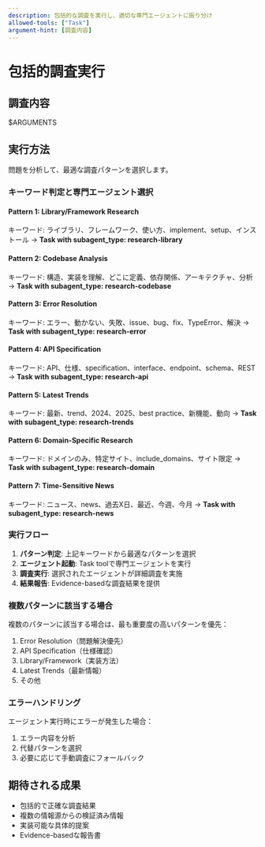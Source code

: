 ```yaml
---
description: 包括的な調査を実行し、適切な専門エージェントに振り分け
allowed-tools: ["Task"]
argument-hint: [調査内容]
---
```


# 包括的調査実行

## 調査内容
$ARGUMENTS

## 実行方法

問題を分析して、最適な調査パターンを選択します。

### キーワード判定と専門エージェント選択

#### Pattern 1: Library/Framework Research
キーワード: ライブラリ、フレームワーク、使い方、implement、setup、インストール
→ **Task with subagent_type: research-library**

#### Pattern 2: Codebase Analysis  
キーワード: 構造、実装を理解、どこに定義、依存関係、アーキテクチャ、分析
→ **Task with subagent_type: research-codebase**

#### Pattern 3: Error Resolution
キーワード: エラー、動かない、失敗、issue、bug、fix、TypeError、解決
→ **Task with subagent_type: research-error**

#### Pattern 4: API Specification
キーワード: API、仕様、specification、interface、endpoint、schema、REST
→ **Task with subagent_type: research-api**

#### Pattern 5: Latest Trends
キーワード: 最新、trend、2024、2025、best practice、新機能、動向
→ **Task with subagent_type: research-trends**

#### Pattern 6: Domain-Specific Research
キーワード: ドメインのみ、特定サイト、include_domains、サイト限定
→ **Task with subagent_type: research-domain**

#### Pattern 7: Time-Sensitive News
キーワード: ニュース、news、過去X日、最近、今週、今月
→ **Task with subagent_type: research-news**

### 実行フロー

1. **パターン判定**: 上記キーワードから最適なパターンを選択
2. **エージェント起動**: Task toolで専門エージェントを実行
3. **調査実行**: 選択されたエージェントが詳細調査を実施
4. **結果報告**: Evidence-basedな調査結果を提供

### 複数パターンに該当する場合

複数のパターンに該当する場合は、最も重要度の高いパターンを優先：
1. Error Resolution（問題解決優先）
2. API Specification（仕様確認）
3. Library/Framework（実装方法）
4. Latest Trends（最新情報）
5. その他

### エラーハンドリング

エージェント実行時にエラーが発生した場合：
1. エラー内容を分析
2. 代替パターンを選択
3. 必要に応じて手動調査にフォールバック

## 期待される成果

- 包括的で正確な調査結果
- 複数の情報源からの検証済み情報
- 実装可能な具体的提案
- Evidence-basedな報告書